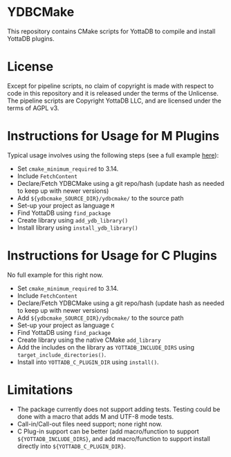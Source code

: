 # YDBCMake
This repository contains CMake scripts for YottaDB to compile and install
YottaDB plugins.

# License
Except for pipeline scripts, no claim of copyright is made with respect to code
in this repository and it is released under the terms of the Unlicense. The
pipeline scripts are Copyright YottaDB LLC, and are licensed under the terms of
AGPL v3.

# Instructions for Usage for M Plugins
Typical usage involves using the following steps (see a full example
[here](test/CMakeLists.txt)):

- Set `cmake_minimum_required` to 3.14.
- Include `FetchContent`
- Declare/Fetch YDBCMake using a git repo/hash (update hash as needed to keep up with
  newer versions)
- Add `${ydbcmake_SOURCE_DIR}/ydbcmake/` to the source path
- Set-up your project as language `M`
- Find YottaDB using `find_package`
- Create library using `add_ydb_library()`
- Install library using `install_ydb_library()`

# Instructions for Usage for C Plugins
No full example for this right now.

- Set `cmake_minimum_required` to 3.14.
- Include `FetchContent`
- Declare/Fetch YDBCMake using a git repo/hash (update hash as needed to keep up with
  newer versions)
- Add `${ydbcmake_SOURCE_DIR}/ydbcmake/` to the source path
- Set-up your project as language `C`
- Find YottaDB using `find_package`
- Create library using the native CMake `add_library`
- Add the includes on the library as `YOTTADB_INCLUDE_DIRS` using `target_include_directories()`.
- Install into `YOTTADB_C_PLUGIN_DIR` using `install()`.

# Limitations
- The package currently does not support adding tests. Testing could be done
  with a macro that adds M and UTF-8 mode tests.
- Call-in/Call-out files need support; none right now.
- C Plug-in support can be better (add macro/function to support `${YOTTADB_INCLUDE_DIRS}`,
  and add macro/function to support install directly into `${YOTTADB_C_PLUGIN_DIR}`.

